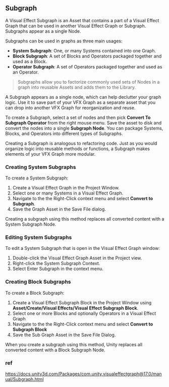 ## Subgraph
A Visual Effect Subgraph is an Asset that contains a part of a Visual Effect Graph that can be used in another Visual Effect Graph or Subgraph. Subgraphs appear as a single Node.


Subgraphs can be used in graphs as three main usages:

- **System Subgraph**: One, or many Systems contained into one Graph.
- **Block Subgraph**: A set of Blocks and Operators packaged together and used as a Block.
- **Operator Subgraph**: A set of Operators packaged together and used as an Operator.


> Subgraphs allow you to factorize commonly used sets of Nodes in a graph into reusable Assets and adds them to the Library.

A Subgraph appears as a single node, which can help declutter your graph logic. Use it to save part of your VFX Graph as a separate asset that you can drop into another VFX Graph for reorganization and reuse.

To create a Subgraph, select a set of nodes and then pick **Convert To Subgraph Operator** from the right mouse menu. Save the asset to disk and convert the nodes into a single **Subgraph Node**. You can package Systems, Blocks, and Operators into different types of Subgraphs.

Creating a Subgraph is analogous to refactoring code. Just as you would organize logic into reusable methods or functions, a Subgraph makes elements of your VFX Graph more modular.


### Creating System Subgraphs

To create a System Subgraph:

1.  Create a Visual Effect Graph in the Project Window.
2.  Select one or many Systems in a Visual Effect Graph.
3.  Navigate to the the Right-Click context menu and select **Convert to Subgraph**.
4.  Save the Graph Asset in the Save File dialog.

Creating a subgraph using this method replaces all converted content with a System Subgraph Node.

### Editing System Subgraphs

To edit a System Subgraph that is open in the Visual Effect Graph window:

1.  Double-click the Visual Effect Graph Asset in the Project view.
2.  Right-click the System Subgraph Context.
3.  Select Enter Subgraph in the context menu.

### Creating Block Subgraphs

To create a Block Subgraph:

1.  Create a Visual Effect Subgraph Block in the Project Window using **Asset/Create/Visual Effects/Visual Effect Subgraph Block**.
2.  Select one or more Blocks and optionally Operators in a Visual Effect Graph
3.  Navigate to the the Right-Click context menu and select **Convert to Subgraph Block**
4.  Save the Sub Graph Asset in the Save File Dialog.

When you create a subgraph using this method, Unity replaces all converted content with a Block Subgraph Node.

### ref 
https://docs.unity3d.com/Packages/com.unity.visualeffectgraph@17.0/manual/Subgraph.html


